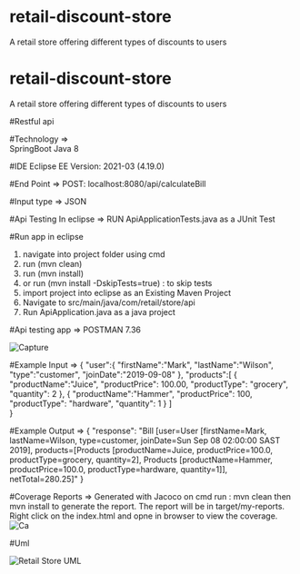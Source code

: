 # retail-discount-store
A retail store offering different types of discounts to users

# retail-discount-store
A retail store offering different types of discounts to users

#Restful api

#Technology =>  
SpringBoot
Java 8

#IDE
Eclipse EE Version: 2021-03 (4.19.0)

#End Point =>
POST: localhost:8080/api/calculateBill

#Input type => 
JSON

#Api Testing In eclipse => 
  RUN ApiApplicationTests.java as a JUnit Test
 
#Run app in eclipse
1. navigate into project folder using cmd
2. run (mvn clean)
3. run (mvn install)
4. or run (mvn install -DskipTests=true) : to skip tests 
5. import project into eclipse as an Existing Maven Project
6. Navigate to src/main/java/com/retail/store/api
7. Run ApiApplication.java as a java project

#Api testing app =>
POSTMAN 7.36

![Capture](https://user-images.githubusercontent.com/43088501/133017928-a232ab7c-c0d9-4a64-b870-6e38b1cee24d.PNG)

#Example Input => 
  {
    "user":{
        "firstName":"Mark",
        "lastName":"Wilson",
        "type":"customer",
        "joinDate":"2019-09-08"
    },
    "products":[
        {
            "productName":"Juice",
            "productPrice": 100.00,
            "productType": "grocery",
            "quantity": 2
        },
        {
            "productName":"Hammer",
            "productPrice": 100,
            "productType": "hardware",
            "quantity": 1
        }
    ]   
}

#Example Output =>
{
    "response": "Bill [user=User [firstName=Mark, lastName=Wilson, type=customer, joinDate=Sun Sep 08 02:00:00 SAST 2019], products=[Products [productName=Juice,   productPrice=100.0, productType=grocery, quantity=2], Products [productName=Hammer, productPrice=100.0, productType=hardware, quantity=1]], netTotal=280.25]"
}

#Coverage Reports =>
Generated with Jacoco
on cmd run : mvn clean then mvn install to generate the report. 
The report will be in target/my-reports. Right click on the index.html and opne in browser to view the coverage.  
![Ca](https://user-images.githubusercontent.com/43088501/133018107-116979cd-b6bc-4c98-b922-cd7ea345ab2d.PNG)


#Uml

![Retail Store UML](https://user-images.githubusercontent.com/43088501/133040042-4cc67445-fb45-464d-9a33-a664bf4fd615.png)

